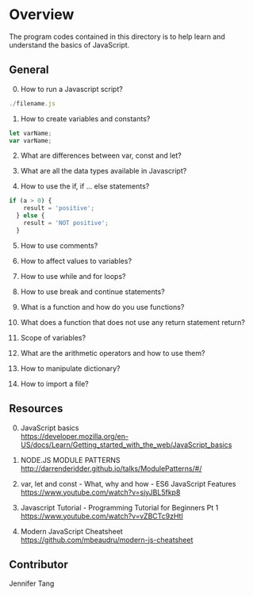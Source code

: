 # Overview #
The program codes contained in this directory is to help learn and understand the basics of JavaScript.  

## General ##
0. How to run a Javascript script?  
```js
./filename.js
```

1. How to create variables and constants?  
```js
let varName;
var varName;
```

2. What are differences between var, const and let?  


3. What are all the data types available in Javascript?  


4. How to use the if, if ... else statements?  
```js
if (a > 0) {
    result = 'positive';
  } else {
    result = 'NOT positive';
  }
```

5. How to use comments?  


6. How to affect values to variables?  


7. How to use while and for loops?  


8. How to use break and continue statements?  


9. What is a function and how do you use functions?  


10. What does a function that does not use any return statement return?  


11. Scope of variables?  


12. What are the arithmetic operators and how to use them?  


13. How to manipulate dictionary?  


14. How to import a file?  

## Resources ##
0. JavaScript basics  
https://developer.mozilla.org/en-US/docs/Learn/Getting_started_with_the_web/JavaScript_basics  

1. NODE.JS MODULE PATTERNS  
http://darrenderidder.github.io/talks/ModulePatterns/#/  

2. var, let and const - What, why and how - ES6 JavaScript Features  
https://www.youtube.com/watch?v=sjyJBL5fkp8  

3. Javascript Tutorial - Programming Tutorial for Beginners Pt 1  
https://www.youtube.com/watch?v=vZBCTc9zHtI  

4. Modern JavaScript Cheatsheet  
https://github.com/mbeaudru/modern-js-cheatsheet  

## Contributor ##
Jennifer Tang  
